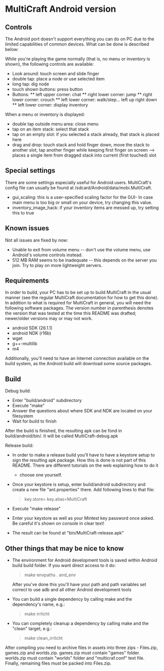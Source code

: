 MultiCraft Android version
=====================

Controls
--------
The Android port doesn't support everything you can do on PC due to the
limited capabilities of common devices. What can be done is described
below:

While you're playing the game normally (that is, no menu or inventory is
shown), the following controls are available:
* Look around: touch screen and slide finger
* double tap: place a node or use selected item
* long tap: dig node
* touch shown buttons: press button
* Buttons:
** left upper corner: chat
** right lower corner: jump
** right lower corner: crouch
** left lower corner: walk/step...
   left up right
       down
** left lower corner: display inventory

When a menu or inventory is displayed:
* double tap outside menu area: close menu
* tap on an item stack: select that stack
* tap on an empty slot: if you selected a stack already, that stack is placed here
* drag and drop: touch stack and hold finger down, move the stack to another
  slot, tap another finger while keeping first finger on screen
  --> places a single item from dragged stack into current (first touched) slot

Special settings
----------------
There are some settings especially useful for Android users. MultiCraft's config
file can usually be found at /sdcard/Android/data/mobi.MultiCraft.

* gui_scaling: this is a user-specified scaling factor for the GUI- In case
               main menu is too big or small on your device, try changing this
               value.
* inventory_image_hack: if your inventory items are messed up, try setting
               this to true

Known issues
------------
Not all issues are fixed by now:

* Unable to exit from volume menu -- don't use the volume menu, use Android's
  volume controls instead.
* 512 MB RAM seems to be inadequate -- this depends on the server you join.
  Try to play on more lightweight servers.


Requirements
------------

In order to build, your PC has to be set up to build MultiCraft in the usual
manner (see the regular MultiCraft documentation for how to get this done).
In addition to what is required for MultiCraft in general, you will need the
following software packages. The version number in parenthesis denotes the
version that was tested at the time this README was drafted; newer/older
versions may or may not work.

* android SDK (26.1.1)
* android NDK (r16b)
* wget
* g++-multilib
* m4

Additionally, you'll need to have an Internet connection available on the
build system, as the Android build will download some source packages.

Build
-----

Debug build:
* Enter "build/android" subdirectory
* Execute "make"
* Answer the questions about where SDK and NDK are located on your filesystem
* Wait for build to finish

After the build is finished, the resulting apk can be fond in
build/android/bin/. It will be called MultiCraft-debug.apk

Release build:

* In order to make a release build you'll have to have a keystore setup to sign
  the resulting apk package. How this is done is not part of this README. There
  are different tutorials on the web explaining how to do it
  - choose one yourself.

* Once your keystore is setup, enter build/android subdirectory and create a new
  file "ant.properties" there. Add following lines to that file:
  
  > key.store=<path to your keystore>
  > key.alias=MultiCraft

* Execute "make release"
* Enter your keystore as well as your Mintest key password once asked. Be
  careful it's shown on console in clear text!
* The result can be found at "bin/MultiCraft-release.apk"

Other things that may be nice to know
------------
* The environment for Android development tools is saved within Android build
  build folder. If you want direct access to it do:
  
  > make envpaths
  > . and_env
  
  After you've done this you'll have your path and path variables set correct
  to use adb and all other Android development tools

* You can build a single dependency by calling make and the dependency's name,
  e.g.:

  > make irrlicht

* You can completely cleanup a dependency by calling make and the "clean" target,
  e.g.:

  > make clean_irrlicht


After compiling you need to archive files in assets into three zips - Files.zip, games.zip and worlds.zip. 
games.zip must contain "games" folder.
worlds.zip must contain "worlds" folder and "multicraf.conf" text file.
Finally, remaining files must be packed into Files.zip.
